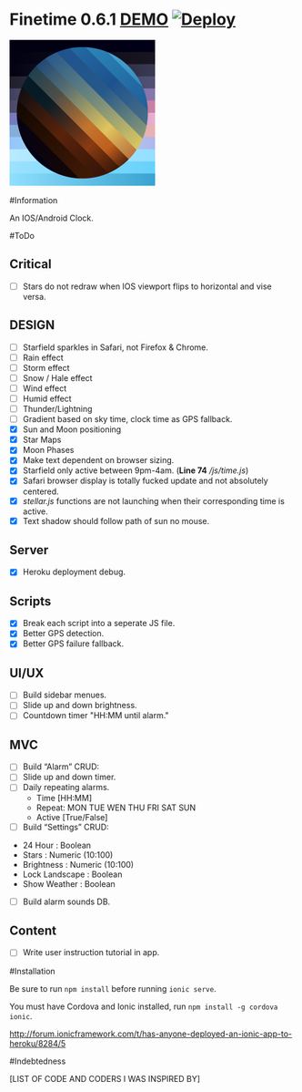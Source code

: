 # Finetime 0.6.1 [DEMO](http://finetimeios.heroku.com) [![Deploy](https://www.herokucdn.com/deploy/button.png)](https://heroku.com/deploy?template=https://github.com/spencerthayer/Finetime)

[![Finetime](https://raw.githubusercontent.com/spencerthayer/Finetime/master/www/img/favicon.png?raw=true "TorchNoteJS")](http://finetimeios.heroku.com)

#Information

An IOS/Android Clock.

#ToDo


## Critical
- [ ] Stars do not redraw when IOS viewport flips to horizontal and vise versa.

## DESIGN
- [ ] Starfield sparkles in Safari, not Firefox & Chrome.
- [ ] Rain effect
- [ ] Storm effect
- [ ] Snow / Hale effect
- [ ] Wind effect
- [ ] Humid effect
- [ ] Thunder/Lightning
- [ ] Gradient based on sky time, clock time as GPS fallback.
- [x] Sun and Moon positioning
- [x] Star Maps
- [x] Moon Phases
- [x] Make text dependent on browser sizing.
- [x] Starfield only active between 9pm-4am. (**Line 74** */js/time.js*)
- [x] Safari browser display is totally fucked update and not absolutely centered.
- [x] *stellar.js* functions are not launching when their corresponding time is active.
- [x] Text shadow should follow path of sun no mouse.

## Server
- [x] Heroku deployment debug.

## Scripts
- [x] Break each script into a seperate JS file.
- [x] Better GPS detection.
- [x] Better GPS failure fallback.

## UI/UX
- [ ] Build sidebar menues.
- [ ] Slide up and down brightness.
- [ ] Countdown timer "HH:MM until alarm."

## MVC
- [ ] Build “Alarm” CRUD:
 - [ ] Slide up and down timer.
 - [ ] Daily repeating alarms.
      - Time [HH:MM]
      - Repeat: MON TUE WEN THU FRI SAT SUN
      - Active [True/False]
- [ ] Build “Settings” CRUD:
 - 24 Hour : Boolean
 - Stars : Numeric (10:100)
 - Brightness : Numeric (10:100)
 - Lock Landscape : Boolean
 - Show Weather : Boolean
- [ ] Build alarm sounds DB.

## Content
- [ ] Write user instruction tutorial in app.

#Installation

Be sure to run `npm install` before running `ionic serve`.

You must have Cordova and Ionic installed, run `npm install -g cordova ionic`.

http://forum.ionicframework.com/t/has-anyone-deployed-an-ionic-app-to-heroku/8284/5

#Indebtedness

[LIST OF CODE AND CODERS I WAS INSPIRED BY]